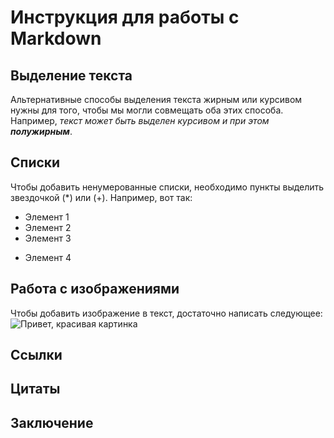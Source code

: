 # Инструкция для работы с Markdown

## Выделение текста

Альтернативные способы выделения текста жирным или курсивом нужны для того, чтобы мы могли совмещать оба этих способа. Например, _текст может быть выделен курсивом и при этом **полужирным**_. 

## Списки

Чтобы добавить ненумерованные списки, необходимо пункты выделить звездочкой (*) или (+). Например, вот так:
* Элемент 1
* Элемент 2
* Элемент 3
+ Элемент 4

## Работа с изображениями

Чтобы добавить изображение в текст, достаточно написать следующее:
![Привет, красивая картинка](green.jpg)

## Ссылки

## Цитаты

## Заключение